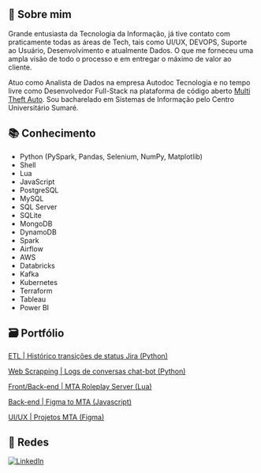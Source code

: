 ## 🌟 Sobre mim
Grande entusiasta da Tecnologia da Informação, já tive contato com praticamente todas as áreas de Tech, tais como UI/UX, DEVOPS, Suporte ao Usuário, Desenvolvimento e atualmente Dados. O que me forneceu uma ampla visão de todo o processo e em entregar o máximo de valor ao cliente.

Atuo como Analista de Dados na empresa Autodoc Tecnologia e no tempo livre como Desenvolvedor Full-Stack na plataforma de código aberto [Multi Theft Auto](https://github.com/multitheftauto/mtasa-blue). Sou bacharelado em Sistemas de Informação pelo Centro Universitário Sumaré.

## 📚 Conhecimento
- Python (PySpark, Pandas, Selenium, NumPy, Matplotlib)
- Shell
- Lua
- JavaScript
- PostgreSQL
- MySQL
- SQL Server
- SQLite
- MongoDB
- DynamoDB
- Spark
- Airflow
- AWS
- Databricks
- Kafka
- Kubernetes
- Terraform
- Tableau
- Power BI

## 🗃 Portfólio
[ETL | Histórico transições de status Jira (Python)](https://github.com/gui-ber/history_autodoc)

[Web Scrapping | Logs de conversas chat-bot (Python)](https://github.com/gui-ber/chatbot_autodoc)

[Front/Back-end | MTA Roleplay Server (Lua)](https://github.com/gui-ber/roleplay_mta)

[Back-end | Figma to MTA (Javascript)](https://github.com/gui-ber/figma_to_mta)

[UI/UX | Projetos MTA (Figma)](https://www.figma.com/files/project/48812434/Projects?fuid=1072540384843859579)

## 📱 Redes

[![LinkedIn](https://img.shields.io/badge/linkedin-%230077B5.svg?style=for-the-badge&logo=linkedin&logoColor=white)](https://www.linkedin.com/in/gui-ber)
